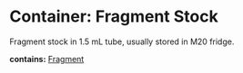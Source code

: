 # Container: Fragment Stock

Fragment stock in 1.5 mL tube, usually stored in M20 fridge.

  **contains:** <a href='#' onclick='easy_select("Sample Types", "Fragment")'>Fragment</a>

